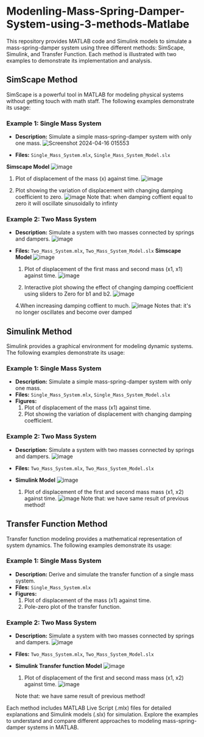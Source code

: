 # Modenling-Mass-Spring-Damper-System-using-3-methods-Matlabe

This repository provides MATLAB code and Simulink models to simulate a mass-spring-damper system using three different methods: SimScape, Simulink, and Transfer Function. Each method is illustrated with two examples to demonstrate its implementation and analysis.

## SimScape Method

SimScape is a powerful tool in MATLAB for modeling physical systems without getting touch with math staff. The following examples demonstrate its usage:

### Example 1: Single Mass System

- **Description:** Simulate a simple mass-spring-damper system with only one mass.
![Screenshot 2024-04-16 015553](https://github.com/HashimAbdulaziz/Modenling-Mass-Spring-Damper-System-using-3-methods-Matlabe/assets/88584784/5ce6852c-f1cb-4256-9642-3b32870b3520)

- **Files:** `Single_Mass_System.mlx`, `Single_Mass_System_Model.slx`

 **Simscape Model**
  ![image](https://github.com/HashimAbdulaziz/Modenling-Mass-Spring-Damper-System-using-3-methods-Matlabe/assets/88584784/379a3cee-d555-4807-b11f-6094731baf69)

  1. Plot of displacement of the mass (x) against time.
     ![image](https://github.com/HashimAbdulaziz/Modenling-Mass-Spring-Damper-System-using-3-methods-Matlabe/assets/88584784/e3f5ca0f-38da-4630-bd47-0192db198cac)

  2. Plot showing the variation of displacement with changing damping coefficient to zero.
     ![image](https://github.com/HashimAbdulaziz/Modenling-Mass-Spring-Damper-System-using-3-methods-Matlabe/assets/88584784/4aa91712-dcb7-44c9-81d4-f6ad948943ce)
  Note that: when damping coffient equal to zero it will oscillate sinusoidally to infinty 

### Example 2: Two Mass System

- **Description:** Simulate a system with two masses connected by springs and dampers.
  ![image](https://github.com/HashimAbdulaziz/Modenling-Mass-Spring-Damper-System-using-3-methods-Matlabe/assets/88584784/4f6067c7-a738-4820-9388-60f5769cd5eb)
- **Files:** `Two_Mass_System.mlx`, `Two_Mass_System_Model.slx`
  **Simscape Model**
  ![image](https://github.com/HashimAbdulaziz/Modenling-Mass-Spring-Damper-System-using-3-methods-Matlabe/assets/88584784/cde84d82-7403-416c-b003-bd9b87ff45b9)

  1. Plot of displacement of the first mass and second mass (x1, x1) against time.
  ![image](https://github.com/HashimAbdulaziz/Modenling-Mass-Spring-Damper-System-using-3-methods-Matlabe/assets/88584784/dc85948d-64cf-421b-9d7a-fc38224f2f05)

  3. Interactive plot showing the effect of changing damping coefficient using sliders to Zero for b1 and b2.
  ![image](https://github.com/HashimAbdulaziz/Modenling-Mass-Spring-Damper-System-using-3-methods-Matlabe/assets/88584784/dc199996-88cd-4ee3-a48a-97d2d3be7827)

  4.When increasing damping coffient to much.
  ![image](https://github.com/HashimAbdulaziz/Modenling-Mass-Spring-Damper-System-using-3-methods-Matlabe/assets/88584784/0666b9e6-6bc4-431b-af55-06745cf8f944)
  Notes that: it's no longer oscillates and become over damped 


## Simulink Method

Simulink provides a graphical environment for modeling dynamic systems. The following examples demonstrate its usage:

### Example 1: Single Mass System

- **Description:** Simulate a simple mass-spring-damper system with only one mass.
- **Files:** `Single_Mass_System.mlx`, `Single_Mass_System_Model.slx`
- **Figures:** 
  1. Plot of displacement of the mass (x1) against time.
  2. Plot showing the variation of displacement with changing damping coefficient.

### Example 2: Two Mass System

- **Description:** Simulate a system with two masses connected by springs and dampers.
![image](https://github.com/HashimAbdulaziz/Modenling-Mass-Spring-Damper-System-using-3-methods-Matlabe/assets/88584784/4f6067c7-a738-4820-9388-60f5769cd5eb)

- **Files:** `Two_Mass_System.mlx`, `Two_Mass_System_Model.slx`
- **Simulink Model**
![image](https://github.com/HashimAbdulaziz/Modenling-Mass-Spring-Damper-System-using-3-methods-Matlabe/assets/88584784/ff148ccb-d9c8-4202-96d9-5e7534ab1a4e)

  1. Plot of displacement of the first and second mass mass (x1, x2) against time.
  ![image](https://github.com/HashimAbdulaziz/Modenling-Mass-Spring-Damper-System-using-3-methods-Matlabe/assets/88584784/5e4172d0-68d1-4a80-b1c2-c69d34cd785d)
  Note that: we have same result of previous method!

## Transfer Function Method

Transfer function modeling provides a mathematical representation of system dynamics. The following examples demonstrate its usage:

### Example 1: Single Mass System

- **Description:** Derive and simulate the transfer function of a single mass system.
- **Files:** `Single_Mass_System.mlx`
- **Figures:** 
  1. Plot of displacement of the mass (x1) against time.
  2. Pole-zero plot of the transfer function.

### Example 2: Two Mass System

- **Description:** Simulate a system with two masses connected by springs and dampers.
![image](https://github.com/HashimAbdulaziz/Modenling-Mass-Spring-Damper-System-using-3-methods-Matlabe/assets/88584784/4f6067c7-a738-4820-9388-60f5769cd5eb)

- **Files:** `Two_Mass_System.mlx`, `Two_Mass_System_Model.slx`
- **Simulink Transfer function Model**
![image](https://github.com/HashimAbdulaziz/Modenling-Mass-Spring-Damper-System-using-3-methods-Matlabe/assets/88584784/fbeb79de-5a0b-4056-a5c0-1b29938e5a88)

  1. Plot of displacement of the first and second mass mass (x1, x2) against time.
  ![image](https://github.com/HashimAbdulaziz/Modenling-Mass-Spring-Damper-System-using-3-methods-Matlabe/assets/88584784/c75935c0-27e9-4e46-81bd-12baf638345f)

  Note that: we have same result of previous method!

Each method includes MATLAB Live Script (.mlx) files for detailed explanations and Simulink models (.slx) for simulation. Explore the examples to understand and compare different approaches to modeling mass-spring-damper systems in MATLAB.
